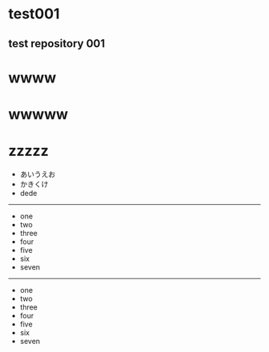 # test001
test repository 001
---
# wwww

# wwwww

# zzzzz

* あいうえお
* かきくけ
* dede

-----

* one
* two
* three
* four
* five
* six
* seven
-----

* one
* two
* three
* four
* five
* six
* seven
